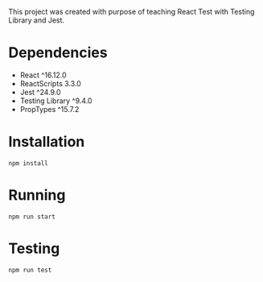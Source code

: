 This project was created with purpose of teaching React Test with Testing Library and Jest.

# Dependencies
* React ^16.12.0
* ReactScripts 3.3.0
* Jest ^24.9.0
* Testing Library ^9.4.0
* PropTypes ^15.7.2

# Installation
```
npm install
```

# Running
```
npm run start
```

# Testing
```
npm run test
```